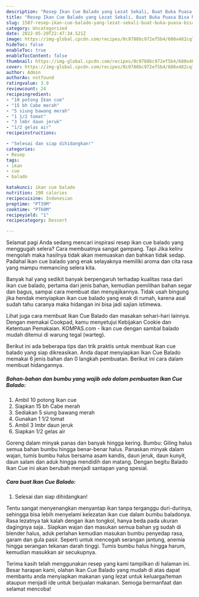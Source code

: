 ```yaml
---
description: "Resep Ikan Cue Balado yang Lezat Sekali, Buat Buka Puasa Bisa Manjain Lidah"
title: "Resep Ikan Cue Balado yang Lezat Sekali, Buat Buka Puasa Bisa Manjain Lidah"
slug: 1507-resep-ikan-cue-balado-yang-lezat-sekali-buat-buka-puasa-bisa-manjain-lidah
category: Uncategorized
date: 2022-05-29T22:47:34.521Z
image: https://img-global.cpcdn.com/recipes/0c9788bc972ef5b4/680x482cq70/ikan-cue-balado-foto-resep-utama.jpg
hideToc: false
enableToc: true
enableTocContent: false
thumbnail: https://img-global.cpcdn.com/recipes/0c9788bc972ef5b4/680x482cq70/ikan-cue-balado-foto-resep-utama.jpg
cover: https://img-global.cpcdn.com/recipes/0c9788bc972ef5b4/680x482cq70/ikan-cue-balado-foto-resep-utama.jpg
author: Admin
authorAv: notfound
ratingvalue: 3.9
reviewcount: 24
recipeingredient:
- "10 potong Ikan cue"
- "15 bh Cabe merah"
- "5 siung bawang merah"
- "1 1/2 tomat"
- "3 lmbr daun jeruk"
- "1/2 gelas air"
recipeinstructions:

- "Selesai dan siap dihidangkan!"
categories:
- Resep
tags:
- ikan
- cue
- balado

katakunci: ikan cue balado 
nutrition: 190 calories
recipecuisine: Indonesian
preptime: "PT39M"
cooktime: "PT60M"
recipeyield: "1"
recipecategory: Dessert

---
```



Selamat pagi Anda sedang mencari inspirasi resep ikan cue balado yang menggugah selera? Cara membuatnya sangat gampang. Tapi Jika keliru mengolah maka hasilnya tidak akan memuaskan dan bahkan tidak sedap. Padahal ikan cue balado yang enak selayaknya memiliki aroma dan cita rasa yang mampu memancing selera kita.


Banyak hal yang sedikit banyak berpengaruh terhadap kualitas rasa dari ikan cue balado, pertama dari jenis bahan, kemudian pemilihan bahan segar dan bagus, sampai cara membuat dan menyajikannya. Tidak usah bingung jika hendak menyiapkan ikan cue balado yang enak di rumah, karena asal sudah tahu caranya maka hidangan ini bisa jadi sajian istimewa.

Lihat juga cara membuat Ikan Cue Balado dan masakan sehari-hari lainnya. Dengan memakai Cookpad, kamu menyetujui Kebijakan Cookie dan Ketentuan Pemakaian. KOMPAS.com - Ikan cue dengan sambal balado mudah ditemui di warung tegal (warteg).


Berikut ini ada beberapa tips dan trik praktis untuk membuat ikan cue balado yang siap dikreasikan. Anda dapat menyiapkan Ikan Cue Balado memakai 6 jenis bahan dan 0 langkah pembuatan. Berikut ini cara dalam membuat hidangannya.

<!--inarticleads1-->

##### Bahan-bahan dan bumbu yang wajib ada dalam pembuatan Ikan Cue Balado:

1. Ambil 10 potong Ikan cue
1. Siapkan 15 bh Cabe merah
1. Sediakan 5 siung bawang merah
1. Gunakan 1 1/2 tomat
1. Ambil 3 lmbr daun jeruk
1. Siapkan 1/2 gelas air


Goreng dalam minyak panas dan banyak hingga kering. Bumbu: Giling halus semua bahan bumbu hingga benar-benar halus. Panaskan minyak dalam wajan, tumis bumbu halus bersama asam kandis, daun jeruk, daun kunyit, daun salam dan aduk hingga mendidih dan matang. Dengan begitu Balado Ikan Cue ini akan berubah menjadi santapan yang spesial. 

<!--inarticleads2-->

##### Cara buat Ikan Cue Balado:


1. Selesai dan siap dihidangkan!

Tentu sangat menyenangkan menyantap ikan tanpa terganggu duri-durinya, sehingga bisa lebih menyelami kelezatan ikan cue dalam bumbu baladonya. Rasa lezatnya tak kalah dengan ikan tongkol, hanya beda pada ukuran dagingnya saja.. Siapkan wajan dan masukan semua bahan yg sudah di blender halus, aduk perlahan kemudian masukan bumbu penyedap rasa, garam dan gula pasir. Seperti untuk mencegah serangan jantung, anemia hingga serangan tekanan darah tinggi. Tumis bumbu halus hingga harum, kemudian masukkan air secukupnya. 

Terima kasih telah menggunakan resep yang kami tampilkan di halaman ini. Besar harapan kami, olahan Ikan Cue Balado yang mudah di atas dapat membantu anda menyiapkan makanan yang lezat untuk keluarga/teman ataupun menjadi ide untuk berjualan makanan. Semoga bermanfaat dan selamat mencoba!
